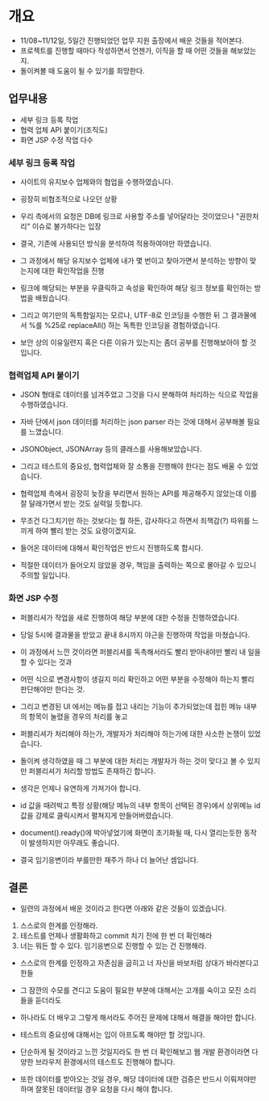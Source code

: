 # 개요
- 11/08~11/12일, 5일간 진행되었던 업무 지원 출장에서 배운 것들을 적어본다. 
- 프로젝트를 진행할 때마다 작성하면서 언젠가, 이직을 할 때 어떤 것들을 해보았는지.
- 돌이켜볼 때 도움이 될 수 있기를 희망한다. 

## 업무내용 
- 세부 링크 등록 작업 
- 협력 업체 API 붙이기(조직도)
- 화면 JSP 수정 작업 다수

### 세부 링크 등록 작업
- 사이트의 유지보수 업체와의 협업을 수행하였습니다. 
- 굉장히 비협조적으로 나오던 상황
- 우리 측에서의 요청은 DB에 링크로 사용할 주소를 넣어달라는 것이었으나 "권한처리" 이슈로 불가하다는 입장

- 결국, 기존에 사용되던 방식을 분석하여 적용하여야만 하였습니다.
- 그 과정에서 해당 유지보수 업체에 내가 몇 번이고 찾아가면서 분석하는 방향이 맞는지에 대한 확인작업을 진행

- 링크에 해당되는 부분을 우클릭하고 속성을 확인하여 해당 링크 정보를 확인하는 방법을 배웠습니다. 
- 그리고 여기만의 독특함일지는 모르나, UTF-8로 인코딩을 수행한 뒤 그 결과물에서 %를 %25로 replaceAll() 하는 독특한 인코딩을 경험하였습니다.
- 보안 상의 이유일련지 혹은 다른 이유가 있는지는 좀더 공부를 진행해보아야 할 것입니다. 

### 협력업체 API 붙이기
- JSON 형태로 데이터를 넘겨주었고 그것을 다시 분해하여 처리하는 식으로 작업을 수행하였습니다.
- 자바 단에서 json 데이터를 처리하는 json parser 라는 것에 대해서 공부해볼 필요를 느꼈습니다. 
- JSONObject, JSONArray 등의 클래스를 사용해보았습니다. 

- 그리고 테스트의 중요성, 협력업체와 잘 소통을 진행해야 한다는 점도 배울 수 있었습니다. 
- 협력업체 측에서 굉장히 늦장을 부리면서 원하는 API를 제공해주지 않았는데 이를 잘 달래가면서 받는 것도 실력일 듯합니다. 
- 무조건 다그치기만 하는 것보다는 뭘 하든, 감사하다고 하면서 죄책감(?) 따위를 느끼게 하여 빨리 받는 것도 요령이겠지요. 

- 들어온 데이터에 대해서 확인작업은 반드시 진행하도록 합시다. 
- 적절한 데이터가 들어오지 않았을 경우, 책임을 출력하는 쪽으로 몰아갈 수 있으니 주의할 일입니다. 

### 화면 JSP 수정
- 퍼블리셔가 작업을 새로 진행하여 해당 부분에 대한 수정을 진행하였습니다. 
- 당일 5시에 결과물을 받았고 끝내 8시까지 야근을 진행하여 작업을 마쳤습니다. 
- 이 과정에서 느낀 것이라면 퍼블리셔를 독촉해서라도 빨리 받아내야만 빨리 내 일을 할 수 있다는 것과
- 어떤 식으로 변경사항이 생길지 미리 확인하고 어떤 부분을 수정해야 하는지 빨리 판단해야만 한다는 것. 

- 그리고 변경된 UI 에서는 메뉴를 접고 내리는 기능이 추가되었는데 접힌 메뉴 내부의 항목이 눌렸을 경우의 처리를 놓고
- 퍼블리셔가 처리해야 하는가, 개발자가 처리해야 하는가에 대한 사소한 논쟁이 있었습니다. 
- 돌이켜 생각하였을 때 그 부분에 대한 처리는 개발자가 하는 것이 맞다고 볼 수 있지만 퍼블리셔가 처리할 방법도 존재하긴 합니다. 

- 생각은 언제나 유연하게 가져가야 합니다. 
- id 값을 때려박고 특정 상황(해당 메뉴의 내부 항목이 선택된 경우)에서 상위메뉴 id 값을 강제로 클릭시켜서 펼쳐지게 만들어버렸습니다.
- document().ready()에 박아넣었기에 화면이 초기화될 때, 다시 열리는듯한 동작이 발생하지만 아무래도 좋습니다. 

- 결국 임기응변이라 부를만한 재주가 하나 더 늘어난 셈입니다. 


## 결론
- 일련의 과정에서 배운 것이라고 한다면 아래와 같은 것들이 있겠습니다. 

1. 스스로의 한계를 인정해라. 
2. 테스트를 언제나 생활화하고 commit 치기 전에 한 번 더 확인해라
3. 너는 뭐든 할 수 있다. 임기응변으로 진행할 수 있는 건 진행해라. 

- 스스로의 한계를 인정하고 자존심을 굽히고 너 자신을 바보처럼 상대가 바라본다고 한들
- 그 잠깐의 수모를 견디고 도움이 필요한 부분에 대해서는 고개를 숙이고 모진 소리들을 듣더라도 
- 하나라도 더 배우고 그렇게 해서라도 주어진 문제에 대해서 해결을 해야만 합니다. 

- 테스트의 중요성에 대해서는 입이 아프도록 해야만 할 것입니다. 
- 단순하게 될 것이라고 느낀 것일지라도 한 번 더 확인해보고 웹 개발 환경이라면 다양한 브라우저 환경에서의 테스트도 진행해야 합니다. 
- 또한 데이터를 받아오는 것일 경우, 해당 데이터에 대한 검증은 반드시 이뤄져야만 하며 잘못된 데이터일 경우 요청을 다시 해야 합니다. 

